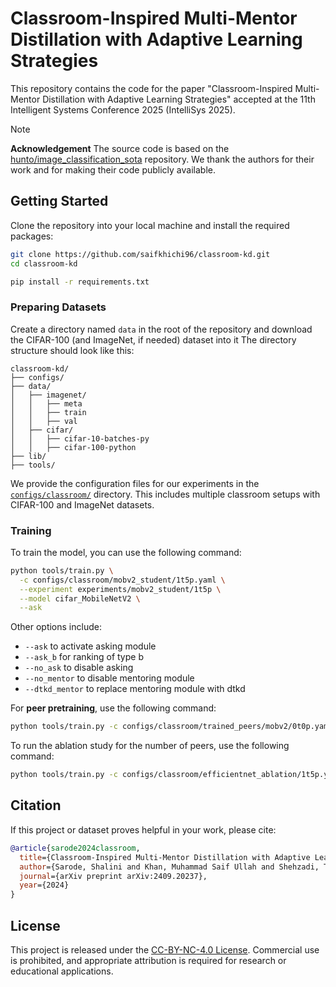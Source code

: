 # Classroom-Inspired Multi-Mentor Distillation with Adaptive Learning Strategies

This repository contains the code for the paper "Classroom-Inspired Multi-Mentor Distillation with Adaptive Learning Strategies" accepted at the 11th Intelligent Systems Conference 2025 (IntelliSys 2025).

> [!NOTE]
> **Acknowledgement** The source code is based on the [hunto/image_classification_sota](https://github.com/hunto/image_classification_sota) repository. We thank the authors for their work and for making their code publicly available.

## Getting Started

Clone the repository into your local machine and install the required packages:

```bash
git clone https://github.com/saifkhichi96/classroom-kd.git
cd classroom-kd

pip install -r requirements.txt
```

### Preparing Datasets

Create a directory named `data` in the root of the repository and download the CIFAR-100 (and ImageNet, if needed) dataset into it The directory structure should look like this:

```
classroom-kd/
├── configs/
├── data/
│   ├── imagenet/
│   │   ├── meta
│   │   ├── train
│   │   ├── val
│   ├── cifar/
│   │   ├── cifar-10-batches-py
│   │   ├── cifar-100-python
├── lib/
├── tools/
```

We provide the configuration files for our experiments in the [`configs/classroom/`](configs/classroom/) directory. This includes multiple classroom setups with CIFAR-100 and ImageNet datasets.

### Training

To train the model, you can use the following command:

```bash
python tools/train.py \
  -c configs/classroom/mobv2_student/1t5p.yaml \
  --experiment experiments/mobv2_student/1t5p \
  --model cifar_MobileNetV2 \
  --ask
```

Other options include:
- `--ask` to activate asking module
- `--ask_b` for ranking of type b
- `--no_ask` to disable asking 
- `--no_mentor` to disable mentoring module
- `--dtkd_mentor` to replace mentoring module with dtkd

For **peer pretraining**, use the following command:

```bash
python tools/train.py -c configs/classroom/trained_peers/mobv2/0t0p.yaml --model cifar_MobileNetV2 --experiment experiments/mobv2_peer
```

To run the ablation study for the number of peers, use the following command:

```bash
python tools/train.py -c configs/classroom/efficientnet_ablation/1t5p.yaml --model cifar_MobileNetV2 --ask --experiment experiments/efficient_ablation/1t5p
```

## Citation
If this project or dataset proves helpful in your work, please cite:

```bibtex
@article{sarode2024classroom, 
  title={Classroom-Inspired Multi-Mentor Distillation with Adaptive Learning Strategies}, 
  author={Sarode, Shalini and Khan, Muhammad Saif Ullah and Shehzadi, Tahira and Stricker, Didier and Afzal, Muhammad Zeshan}, 
  journal={arXiv preprint arXiv:2409.20237}, 
  year={2024} 
}
```

## License
This project is released under the [CC-BY-NC-4.0 License](./LICENSE). Commercial use is prohibited, and appropriate attribution is required for research or educational applications.
